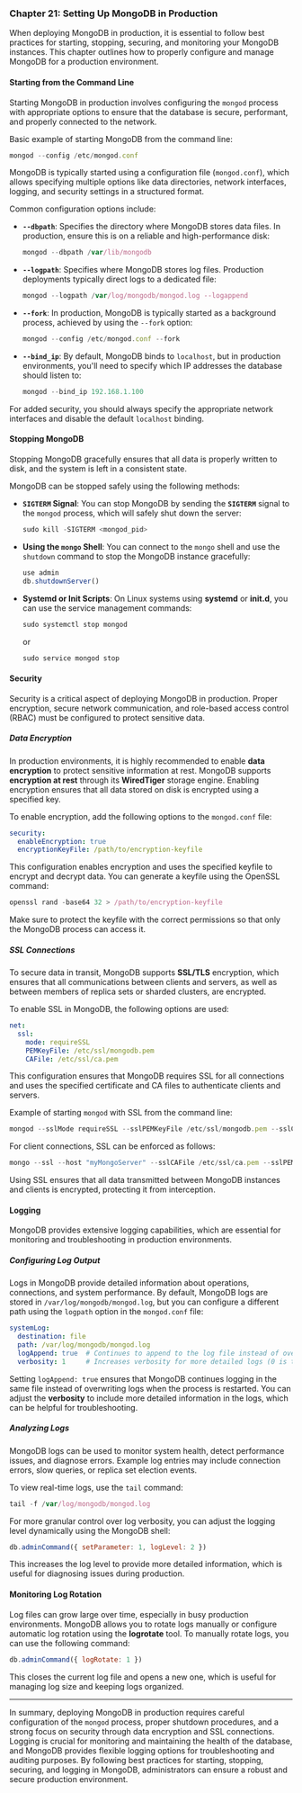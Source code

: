 ### Chapter 21: Setting Up MongoDB in Production

When deploying MongoDB in production, it is essential to follow best practices for starting, stopping, securing, and monitoring your MongoDB instances. This chapter outlines how to properly configure and manage MongoDB for a production environment.

#### Starting from the Command Line

Starting MongoDB in production involves configuring the `mongod` process with appropriate options to ensure that the database is secure, performant, and properly connected to the network.

Basic example of starting MongoDB from the command line:

```js
mongod --config /etc/mongod.conf
```

MongoDB is typically started using a configuration file (`mongod.conf`), which allows specifying multiple options like data directories, network interfaces, logging, and security settings in a structured format.

Common configuration options include:

- **`--dbpath`**: Specifies the directory where MongoDB stores data files. In production, ensure this is on a reliable and high-performance disk:

  ```js
  mongod --dbpath /var/lib/mongodb
  ```

- **`--logpath`**: Specifies where MongoDB stores log files. Production deployments typically direct logs to a dedicated file:

  ```js
  mongod --logpath /var/log/mongodb/mongod.log --logappend
  ```

- **`--fork`**: In production, MongoDB is typically started as a background process, achieved by using the `--fork` option:

  ```js
  mongod --config /etc/mongod.conf --fork
  ```

- **`--bind_ip`**: By default, MongoDB binds to `localhost`, but in production environments, you'll need to specify which IP addresses the database should listen to:

  ```js
  mongod --bind_ip 192.168.1.100
  ```

For added security, you should always specify the appropriate network interfaces and disable the default `localhost` binding.

#### Stopping MongoDB

Stopping MongoDB gracefully ensures that all data is properly written to disk, and the system is left in a consistent state.

MongoDB can be stopped safely using the following methods:

- **`SIGTERM` Signal**: You can stop MongoDB by sending the **`SIGTERM`** signal to the `mongod` process, which will safely shut down the server:

  ```js
  sudo kill -SIGTERM <mongod_pid>
  ```

- **Using the `mongo` Shell**: You can connect to the `mongo` shell and use the `shutdown` command to stop the MongoDB instance gracefully:

  ```js
  use admin
  db.shutdownServer()
  ```

- **Systemd or Init Scripts**: On Linux systems using **systemd** or **init.d**, you can use the service management commands:

  ```js
  sudo systemctl stop mongod
  ```

  or

  ```js
  sudo service mongod stop
  ```

#### Security

Security is a critical aspect of deploying MongoDB in production. Proper encryption, secure network communication, and role-based access control (RBAC) must be configured to protect sensitive data.

##### Data Encryption

In production environments, it is highly recommended to enable **data encryption** to protect sensitive information at rest. MongoDB supports **encryption at rest** through its **WiredTiger** storage engine. Enabling encryption ensures that all data stored on disk is encrypted using a specified key.

To enable encryption, add the following options to the `mongod.conf` file:

```yaml
security:
  enableEncryption: true
  encryptionKeyFile: /path/to/encryption-keyfile
```

This configuration enables encryption and uses the specified keyfile to encrypt and decrypt data. You can generate a keyfile using the OpenSSL command:

```js
openssl rand -base64 32 > /path/to/encryption-keyfile
```

Make sure to protect the keyfile with the correct permissions so that only the MongoDB process can access it.

##### SSL Connections

To secure data in transit, MongoDB supports **SSL/TLS** encryption, which ensures that all communications between clients and servers, as well as between members of replica sets or sharded clusters, are encrypted.

To enable SSL in MongoDB, the following options are used:

```yaml
net:
  ssl:
    mode: requireSSL
    PEMKeyFile: /etc/ssl/mongodb.pem
    CAFile: /etc/ssl/ca.pem
```

This configuration ensures that MongoDB requires SSL for all connections and uses the specified certificate and CA files to authenticate clients and servers.

Example of starting `mongod` with SSL from the command line:

```js
mongod --sslMode requireSSL --sslPEMKeyFile /etc/ssl/mongodb.pem --sslCAFile /etc/ssl/ca.pem
```

For client connections, SSL can be enforced as follows:

```js
mongo --ssl --host "myMongoServer" --sslCAFile /etc/ssl/ca.pem --sslPEMKeyFile /etc/ssl/client.pem
```

Using SSL ensures that all data transmitted between MongoDB instances and clients is encrypted, protecting it from interception.

#### Logging

MongoDB provides extensive logging capabilities, which are essential for monitoring and troubleshooting in production environments.

##### Configuring Log Output

Logs in MongoDB provide detailed information about operations, connections, and system performance. By default, MongoDB logs are stored in `/var/log/mongodb/mongod.log`, but you can configure a different path using the `logpath` option in the `mongod.conf` file:

```yaml
systemLog:
  destination: file
  path: /var/log/mongodb/mongod.log
  logAppend: true  # Continues to append to the log file instead of overwriting it
  verbosity: 1     # Increases verbosity for more detailed logs (0 is the default level)
```

Setting `logAppend: true` ensures that MongoDB continues logging in the same file instead of overwriting logs when the process is restarted. You can adjust the **verbosity** to include more detailed information in the logs, which can be helpful for troubleshooting.

##### Analyzing Logs

MongoDB logs can be used to monitor system health, detect performance issues, and diagnose errors. Example log entries may include connection errors, slow queries, or replica set election events.

To view real-time logs, use the `tail` command:

```js
tail -f /var/log/mongodb/mongod.log
```

For more granular control over log verbosity, you can adjust the logging level dynamically using the MongoDB shell:

```js
db.adminCommand({ setParameter: 1, logLevel: 2 })
```

This increases the log level to provide more detailed information, which is useful for diagnosing issues during production.

#### Monitoring Log Rotation

Log files can grow large over time, especially in busy production environments. MongoDB allows you to rotate logs manually or configure automatic log rotation using the **logrotate** tool. To manually rotate logs, you can use the following command:

```js
db.adminCommand({ logRotate: 1 })
```

This closes the current log file and opens a new one, which is useful for managing log size and keeping logs organized.

---

In summary, deploying MongoDB in production requires careful configuration of the `mongod` process, proper shutdown procedures, and a strong focus on security through data encryption and SSL connections. Logging is crucial for monitoring and maintaining the health of the database, and MongoDB provides flexible logging options for troubleshooting and auditing purposes. By following best practices for starting, stopping, securing, and logging in MongoDB, administrators can ensure a robust and secure production environment.